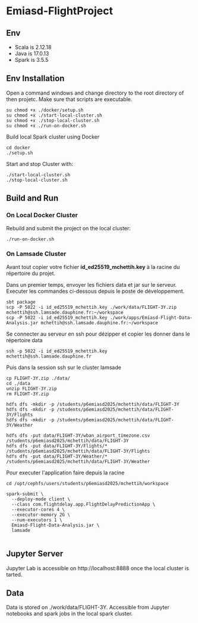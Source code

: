 # Emiasd-FlightProject

## Env
- Scala is 2.12.18
- Java is 17.0.13
- Spark is 3.5.5

## Env Installation

Open a command windows and change directory to the root directory of then projetc.
Make sure that scripts are executable. 
```
su chmod +x ./docker/setup.sh
su chmod +x ./start-local-cluster.sh
su chmod +x ./stop-local-cluster.sh
su chmod +x ./run-on-docker.sh
```

Build local Spark cluster using Docker
```
cd docker
./setup.sh
```

Start and stop Cluster with:
```
./start-local-cluster.sh
./stop-local-cluster.sh
```
## Build and Run

### On Local Docker Cluster
Rebuild and submit the project on the local cluster:
```
./run-on-docker.sh
```

###  On Lamsade Cluster
Avant tout copier votre fichier **id_ed25519_mchettih.key** à la racine du répertoire du projet.

Dans un premier temps, envoyer les fichiers data et jar sur le serveur.
Executer les commandes ci-dessous depuis le poste de développement.
```
sbt package
scp -P 5022 -i id_ed25519_mchettih.key ./work/data/FLIGHT-3Y.zip mchettih@ssh.lamsade.dauphine.fr:~/workspace
scp -P 5022 -i id_ed25519_mchettih.key ./work/apps/Emiasd-Flight-Data-Analysis.jar mchettih@ssh.lamsade.dauphine.fr:~/workspace
```

Se connecter au serveur en ssh pour dézipper et copier les donner dans le répertoire data 
```
ssh -p 5022 -i id_ed25519_mchettih.key mchettih@ssh.lamsade.dauphine.fr
```
Puis dans la session ssh sur le cluster lamsade
```
cp FLIGHT-3Y.zip ./data/
cd ./data
unzip FLIGHT-3Y.zip
rm FLIGHT-3Y.zip

hdfs dfs -mkdir -p /students/p6emiasd2025/mchettih/data/FLIGHT-3Y
hdfs dfs -mkdir -p /students/p6emiasd2025/mchettih/data/FLIGHT-3Y/Flights
hdfs dfs -mkdir -p /students/p6emiasd2025/mchettih/data/FLIGHT-3Y/Weather

hdfs dfs -put data/FLIGHT-3Y/wban_airport_timezone.csv /students/p6emiasd2025/mchettih/data/FLIGHT-3Y
hdfs dfs -put data/FLIGHT-3Y/Flights/* /students/p6emiasd2025/mchettih/data/FLIGHT-3Y/Flights
hdfs dfs -put data/FLIGHT-3Y/Weather/* /students/p6emiasd2025/mchettih/data/FLIGHT-3Y/Weather

```


Pour executer l'application faire depuis la racine 
```
cd /opt/cephfs/users/students/p6emiasd2025/mchettih/workspace

spark-submit \
  --deploy-mode client \
  --class com.flightdelay.app.FlightDelayPredictionApp \
  --executor-cores 4 \
  --executor-memory 2G \
  --num-executors 1 \
  Emiasd-Flight-Data-Analysis.jar \
  lamsade
  
```


## Jupyter Server
Jupyter Lab is accessible on http://localhost:8888 once the local cluster is tarted.

## Data 
Data is stored on ./work/data/FLIGHT-3Y. Accessible from Jupyter notebooks and spark jobs in the local spark cluster.

